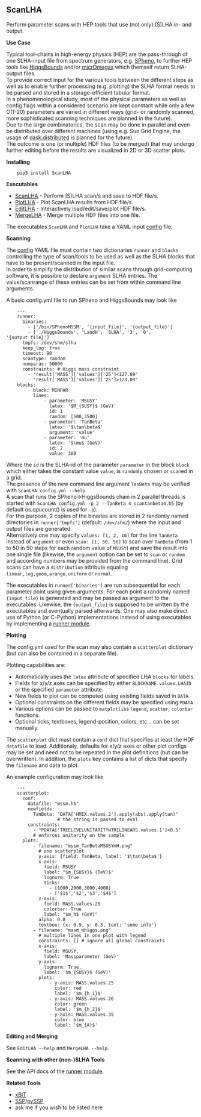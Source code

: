 ScanLHA
--------------
Perform parameter scans with HEP tools that use (not only) (S)LHA in- and output.

__Use Case__

Typical tool-chains in high-energy physics (HEP) are the pass-through of one SLHA-input file from spectrum generators, e.g. [SPheno](https://spheno.hepforge.org/), to further HEP tools like [HiggsBounds](https://higgsbounds.hepforge.org/) and/or [micrOmegas](https://lapth.cnrs.fr/micromegas/) which themself return SLHA-output files.  
To provide correct input for the various tools between the different steps as well as to enable further processing (e.g. plotting) the SLHA format needs to be parsed and stored in a storage-efficient tabular format.  
In a phenomenological study, most of the physical parameters as well as config flags within a considered scenario are kept constant while only a few O(1-20) parameters are varied in different ways (grid- or randomly scanned, more sophisticated scanning techniques are planned in the future).  
Due to the large combinatorics, the scan may be done in parallel and even be distributed over different machines (using e.g. Sun Grid Engine, the usage of [dask.distributed](https://github.com/dask/distributed) is planned for the future).  
The outcome is one (or multiple) HDF files (to be merged) that may undergo further editing before the results are visualized in 2D or 3D scatter plots.

__Installing__

        pip3 install ScanLHA

__Executables__

 * [ScanLHA](https://martingabelmann.github.io/ScanLHA/ScanLHA.m.html) - Perform (S)LHA scan/s and save to HDF file/s.
 * [PlotLHA](https://martingabelmann.github.io/ScanLHA/PlotLHA.m.html) - Plot ScanLHA results from HDF file/s.
 * [EditLHA](https://martingabelmann.github.io/ScanLHA/EditLHA.m.html) - Interactively load/edit/save/plot HDF file/s.
 * [MergeLHA](https://martingabelmann.github.io/ScanLHA/MergeLHA.m.html) - Merge multiple HDF files into one file.

The executables ``ScanLHA`` and ``PlotLHA`` take a YAML input [config](https://martingabelmann.github.io/ScanLHA/config.m.html) file.

__Scanning__

The [config](https://martingabelmann.github.io/ScanLHA/config.m.html) YAML file must contain two dictionaries ``runner`` and ``blocks`` controlling
the type of scan/tools to be used as well as the SLHA blocks that have to be present/scanned in the input file.   
In order to simplify the distribution of similar scans through grid-computing software, it is possible to declare ``argument``
SLHA entries. The value/scanrange of these entries can be set from within command line arguments.  

A basic config.yml file to run SPheno and HiggsBounds may look like

        ---
        runner:
          binaries:
            - ['/bin/SPhenoMSSM', '{input_file}', '{output_file}']
            - ['./HiggsBounds', 'LandH', 'SLHA', '3', '0', '{output_file}']
          tmpfs: /dev/shm/slha
          keep_log: true
          timeout: 90
          scantype: random
          numparas: 50000
          constraints: # Higgs mass constraint
            - "result['MASS']['values']['25']<127.09"
            - "result['MASS']['values']['25']>123.09"
        blocks:
            - block: MINPAR
              lines:
                  - parameter: 'MSUSY'
                    latex: '$M_{SUSY}$ (GeV)'
                    id: 1
                    random: [500,3500]
                  - parameter: 'TanBeta'
                    latex: '$\tan\beta$'
                    argument: 'value'
                  - parameter: 'mu'
                    latex: '$\mu$ (GeV)'
                    id: 2
                    value: 300

Where the ``id`` is the SLHA-id of the parameter ``parameter`` in the block ``block`` which either takes the constant value ``value``, is ``random``ly chosen or ``scan``ed in a grid.  
The presence of the new command line argument ``TanBeta`` may be  verified with ``ScanLHA config.yml --help``.  
A scan that runs the SPheno->HiggsBounds chain in 2 parallel threads is started with ``ScanLHA config.yml -p 2 --TanBeta 4 scantanbeta4.h5`` (by default os.cpucount() is used for ``-p``).  
For this purpose, 2 copies of the binaries are stored in 2 randomly named directories in ``runner['tmpfs']`` (default: ``/dev/shm/``) where the input and output files are generated.  
Alternatively one may specify ``values: [1, 2, 10]`` for the line ``TanBeta`` instead of ``argument``
or even ``scan: [1, 50, 50]`` to scan over ``TanBeta`` (from 1 to 50 in 50 steps for each random value of ``MSUSY``) and save the result into one single file (likewise, the ``argument`` option can be set to ``scan`` or ``random`` and according numbers may be provided from the command line). Grid scans can have a ``distribution`` attribute equaling ``linear,log,geom,arange,uniform`` or ``normal``.  

The executables in ``runner['binaries']`` are run subsequential for each parameter point using given arguments. For each point a randomly named ``{input_file}`` is generated and may be passed as argument
to the executables. Likewise, the ``{output_file}`` is supposed to be written by the executables and eventually parsed afterwards. One may also make direct use of Python (or C-Python) implementations instead of using executables by implementing a [runner module](https://martingabelmann.github.io/ScanLHA/runner.m.html).

__Plotting__

The config.yml used for the scan may also contain a ``scatterplot`` dictionary (but can also be contained in a separate file).

Plotting capabilities are:

 * Automatically uses the ``latex`` attribute of specified LHA ``blocks`` for labels.
  * Fields for x/y/z axes can be specified by either ``BLOCKNAME.values.LHAID`` or the specified ``parameter`` attribute.
  * New fields to plot can be computed using existing fields saved in ``DATA``
  * Optional constraints on the different fields may be specified using  ``PDATA``
  * Various options can be passed to ``matplotlib``s ``legend``, ``scatter``, ``colorbar`` functions.
  * Optional ticks, textboxes, legend-position, colors, etc... can be set manually.

The ``scatterplot`` dict must contain a ``conf`` dict that specifies at least the
HDF ``datafile`` to load. Additionaly, defaults for x/y/z axes or other plot configs may be set and need not to be
repeated in the plot definitions (but can be overwritten). In addition, the ``plots`` key contains a list of dicts
that specify the ``filename`` and data to plot.

An example configuration may look like

        ---
        scatterplot:
          conf:
            datafile: "mssm.h5"
            newfields:
              TanBeta: "DATA['HMIX.values.2'].apply(abs).apply(tan)"
                       # the string is passed to eval
            constraints:
              - "PDATA['TREELEVELUNITARITYwTRILINEARS.values.1']<0.5"
              # enforces unitarity on the sample
          plots:
              - filename: "mssm_TanBetaMSUSYmH.png"
                # one scatterplot
                y-axis: {field: TanBeta, label: '$\tan\beta$'}
                x-axis:
                  field: MSUSY
                  label: "$m_{SUSY}$ (TeV)$"
                  lognorm: True
                  ticks:
                    - [1000,2000,3000,4000]
                    - ['$1$','$2','$3','$4$']
                z-axis:
                  field: MASS.values.25
                  colorbar: True
                  label: "$m_h$ (GeV)"
                alpha: 0.8
                textbox: {x: 0.9, y: 0.3, text: 'some info'}
              - filename: "mssm_mhiggs.png"
                # multiple lines in one plot with legend
                constraints: [] # ignore all global constraints
                x-axis:
                  field: MSUSY,
                  label: 'Massparameter (GeV)'
                y-axis:
                  lognorm: True,
                  label: '$m_{SUSY}$ (GeV)'
                plots:
                    - y-axis: MASS.values.25
                      color: red
                      label: '$m_{h_1}$'
                    - y-axis: MASS.values.26
                      color: green
                      label: '$m_{h_2}$'
                    - y-axis: MASS.values.35
                      color: blue
                      label: '$m_{A}$'

__Editing and Merging__

See ``EditLHA --help`` and ``MergeLHA --help``.

__Scanning with other (non-)SLHA Tools__

See the API docs of the [runner module](https://martingabelmann.github.io/ScanLHA/runner.m.html).

__Related Tools__

 * [xBIT](https://github.com/fstaub/xBIT)
 * [SSP](https://sarah.hepforge.org/SSP.html)/[pySSP](https://github.com/fstaub/pySSP)
 * ask me if you wish to be listed here
